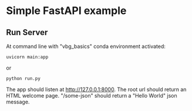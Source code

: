 # Simple FastAPI example

## Run Server
At command line with "vbg_basics" conda environment activated:
```
uvicorn main:app
```
or
```
python run.py
```

The app should listen at http://127.0.0.1:8000. 
The root url should return an HTML welcome page.
"/some-json" should return a "Hello World" json message.